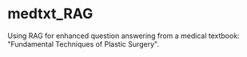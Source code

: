 # medtxt_RAG
Using RAG for enhanced question answering from a medical textbook: 
"Fundamental Techniques of Plastic Surgery".
